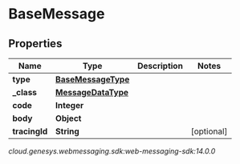 # BaseMessage


## Properties

| Name | Type | Description | Notes |
| ------------ | ------------- | ------------- | ------------- |
| **type** | [**BaseMessageType**](BaseMessageType) |  |  |
| **_class** | [**MessageDataType**](MessageDataType) |  |  |
| **code** | **Integer** |  |  |
| **body** | **Object** |  |  |
| **tracingId** | **String** |  |  [optional] |




_cloud.genesys.webmessaging.sdk:web-messaging-sdk:14.0.0_
